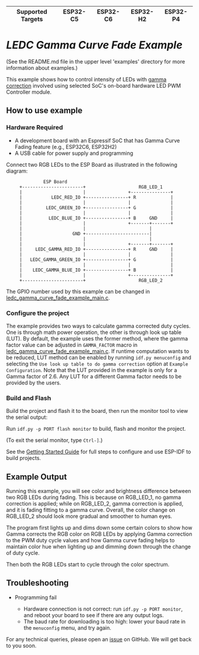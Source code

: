 | Supported Targets | ESP32-C5 | ESP32-C6 | ESP32-H2 | ESP32-P4 |
| ----------------- | -------- | -------- | -------- | -------- |

# _LEDC Gamma Curve Fade Example_

(See the README.md file in the upper level 'examples' directory for more information about examples.)

This example shows how to control intensity of LEDs with [gamma correction](https://en.wikipedia.org/wiki/Gamma_correction) involved using selected SoC's on-board hardware LED PWM Controller module.

## How to use example

### Hardware Required

* A development board with an Espressif SoC that has Gamma Curve Fading feature (e.g., ESP32C6, ESP32H2)
* A USB cable for power supply and programming

Connect two RGB LEDs to the ESP Board as illustrated in the following diagram:

```
              ESP Board                                                                                   
     +-----------------------+                    RGB_LED_1                                                      
     |                       |                +---------------+                                           
     |           LEDC_RED_IO +----------------+ R             |                                           
     |                       |                |               |                                           
     |         LEDC_GREEN_IO +----------------+ G             |                                           
     |                       |                |               |                                           
     |          LEDC_BLUE_IO +----------------+ B     GND     |                                           
     |                       |                +-------+-------+                                           
     |                       |                        |                                                   
     |                   GND +------------------------|                                                   
     |                       |                        |                                                   
     |                       |                +-------+-------+                                           
     |     LEDC_GAMMA_RED_IO +----------------+ R     GND     |                                           
     |                       |                |               |                                           
     |   LEDC_GAMMA_GREEN_IO +----------------+ G             |                                           
     |                       |                |               |                                           
     |    LEDC_GAMMA_BLUE_IO +----------------+ B             |                                           
     |                       |                +---------------+                                           
     +-----------------------+                    RGB_LED_2                  
```

The GPIO number used by this example can be changed in [ledc_gamma_curve_fade_example_main.c](main/ledc_gamma_curve_fade_example_main.c).

### Configure the project

The example provides two ways to calculate gamma corrected duty cycles. One is through math power operation, the other is through look up table (LUT). By default, the example uses the former method, where the gamma factor value can be adjusted in `GAMMA_FACTOR` macro in [ledc_gamma_curve_fade_example_main.c](main/ledc_gamma_curve_fade_example_main.c). If runtime computation wants to be reduced, LUT method can be enabled by running `idf.py menuconfig` and selecting the `Use look up table to do gamma correction` option at `Example Configuration`. Note that the LUT provided in the example is only for a Gamma factor of 2.6. Any LUT for a different Gamma factor needs to be provided by the users.

### Build and Flash

Build the project and flash it to the board, then run the monitor tool to view the serial output:

Run `idf.py -p PORT flash monitor` to build, flash and monitor the project.

(To exit the serial monitor, type ``Ctrl-]``.)

See the [Getting Started Guide](https://docs.espressif.com/projects/esp-idf/en/latest/get-started/index.html) for full steps to configure and use ESP-IDF to build projects.

## Example Output

Running this example, you will see color and brightness difference between two RGB LEDs during fading. This is because on RGB_LED_1, no gamma correction is applied; while on RGB_LED_2, gamma correction is applied, and it is fading fitting to a gamma curve. Overall, the color change on RGB_LED_2 should look more gradual and smoother to human eyes.

The program first lights up and dims down some certain colors to show how Gamma corrects the RGB color on RGB LEDs by applying Gamma correction to the PWM duty cycle values and how Gamma curve fading helps to maintain color hue when lighting up and dimming down through the change of duty cycle.

Then both the RGB LEDs start to cycle through the color spectrum.

## Troubleshooting

* Programming fail

    * Hardware connection is not correct: run `idf.py -p PORT monitor`, and reboot your board to see if there are any output logs.
    * The baud rate for downloading is too high: lower your baud rate in the `menuconfig` menu, and try again.

For any technical queries, please open an [issue](https://github.com/espressif/esp-idf/issues) on GitHub. We will get back to you soon.
